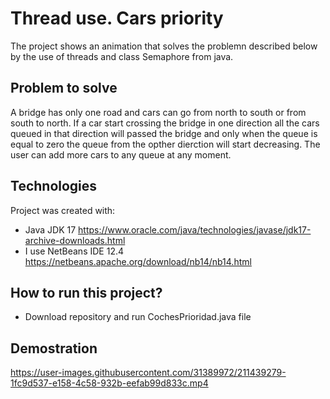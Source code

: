 # Thread use. Cars priority
The project shows an animation that solves the problemn described below by the use of threads and class Semaphore from java.

## Problem to solve 
A bridge has only one road and cars can go from north to south or from south to north. If a car start crossing the bridge in one direction all the cars queued in that direction will passed the bridge and only when the queue is equal to zero the queue from the opther dierction will start decreasing. The user can add more cars to any queue at any moment.

## Technologies
Project was created with:
* Java JDK 17 https://www.oracle.com/java/technologies/javase/jdk17-archive-downloads.html
* I use NetBeans IDE 12.4 https://netbeans.apache.org/download/nb14/nb14.html

## How to run this project?
* Download repository and run CochesPrioridad.java file

## Demostration



https://user-images.githubusercontent.com/31389972/211439279-1fc9d537-e158-4c58-932b-eefab99d833c.mp4



